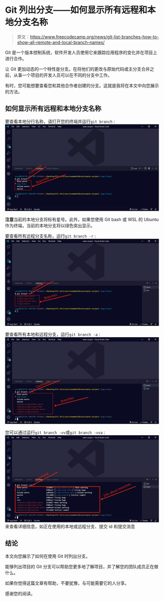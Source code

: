 # Git 列出分支——如何显示所有远程和本地分支名称

> 原文：<https://www.freecodecamp.org/news/git-list-branches-how-to-show-all-remote-and-local-branch-names/>

Git 是一个版本控制系统，软件开发人员使用它来跟踪应用程序的变化并在项目上进行合作。

让 Git 更加动态的一个特性是分支。在将他们的更改与原始代码或主分支合并之前，从事一个项目的开发人员可以在不同的分支中工作。

有时，您可能想要查看您和其他合作者创建的分支。这就是我将在本文中向您展示的方法。

## 如何显示所有远程和本地分支名称

要查看本地分行名称，请打开您的终端并运行`git branch` :
![ss-1-4](img/2e91bbdc0a0f6bcf3b241073f1510db3.png)

**注意**当前的本地分支将标有星号。此外，如果您使用 Git bash 或 WSL 的 Ubuntu 作为终端，当前的本地分支将以绿色突出显示。

要查看所有远程分支名称，运行`git branch -r` :
![ss-2-4](img/2fb78cce3a3f2ad7286b8c7ffd15885a.png)

要查看所有本地和远程分支，运行`git branch -a` :
![ss3](img/f8d4428eb8be0c25d484d605f0aabae1.png)

您可以通过运行`git branch -vv`或`git branch -vva` :
![ss4](img/db8c8c27b21197bc189ee2029e3ed24d.png)来查看详细信息，如正在使用的本地或远程分支、提交 id 和提交消息

## 结论

本文向您展示了如何在使用 Git 时列出分支。

能够列出项目的 Git 分支可以帮助您更多地了解项目，并了解您的团队成员正在做什么。

如果你觉得这篇文章有帮助，不要犹豫，与可能需要它的人分享。

感谢您的阅读。